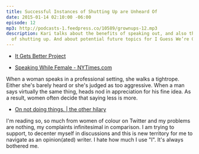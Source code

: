 ```yaml
---
title: Successful Instances of Shutting Up are Unheard Of
date: 2015-01-14 02:10:00 -06:00
episode: 12
mp3: http://podcasts-1.feedpress.co/10589/grownups-12.mp3
description: Kari talks about the benefits of speaking out, and also the benefits
  of shutting up. And about potential future topics for I Guess We’re Grown-Ups Now.
---
```


* [It Gets Better Project][1]

* [Speaking While Female - NYTimes.com][2]

When a woman speaks in a professional setting, she walks a tightrope. Either she's barely heard or she's judged as too aggressive. When a man says virtually the same thing, heads nod in appreciation for his fine idea. As a result, women often decide that saying less is more.

* [On not doing things. | the other hilary][3]

I'm reading so, so much from women of colour on Twitter and my problems are nothing, my complaints infinitesimal in comparison. I am trying to support, to decenter myself in discussions and this is new territory for me to navigate as an opinion(ated) writer. I hate how much I use "I". It's always bothered me.

[1]: http://www.itgetsbetter.org/
[2]: http://www.nytimes.com/2015/01/11/opinion/sunday/speaking-while-female.html
[3]: http://theotherhilary.ca/on-not-writing/

  